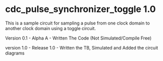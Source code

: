 # cdc_pulse_synchronizer_toggle 1.0

This is a sample circuit for sampling a pulse from one clock domain to another clock domain using a toggle circuit.


Version 0.1 - Alpha A - Written The Code (Not Simulated/Compile Free)

version 1.0 - Release 1.0 - Written the TB, Simulated and Added the circuit diagrams

